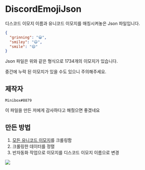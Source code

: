 # DiscordEmojiJson
디스코드 이모지 이름과 유니코드 이모지를 매칭시켜놓은 Json 파일입니다.

```json
{
  "grinning": "😀",
  "smiley": "😃",
  "smile": "😄"
}
```
Json 파일은 위와 같은 형식으로 1734개의 이모지가 있습니다.

중간에 누락 된 이모지가 있을 수도 있으니 주의해주세요.

## 제작자
`Minibox#8879`

이 파일을 만든 저에게 감사하다고 해줬으면 좋겠네요

## 만든 방법
1. [모든 유니코드 이모지](https://unicode.org/emoji/charts/full-emoji-list.html)를 크롤링함
2. 크롤링한 데이터를 정렬
3. 반자동화 작업으로 이모지를 디스코드 이모지 이름으로 변경

![](https://media.discordapp.net/attachments/722779235374202891/730232901945393272/unknown.png)